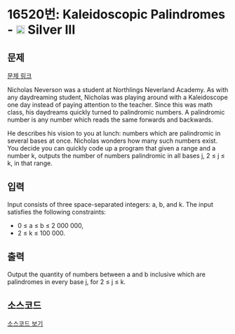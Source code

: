 # 16520번: Kaleidoscopic Palindromes - <img src="https://static.solved.ac/tier_small/8.svg" style="height:20px" /> Silver III

<!-- performance -->

<!-- 문제 제출 후 깃허브에 푸시를 했을 때 제출한 코드의 성능이 입력될 공간입니다.-->

<!-- end -->

## 문제

[문제 링크](https://boj.kr/16520)


<p>Nicholas Neverson was a student at Northlings Neverland Academy. As with any daydreaming student, Nicholas was playing around with a Kaleidoscope one day instead of paying attention to the teacher. Since this was math class, his daydreams quickly turned to palindromic numbers. A palindromic number is any number which reads the same forwards and backwards.</p>

<p>He describes his vision to you at lunch: numbers which are palindromic in several bases at once. Nicholas wonders how many such numbers exist. You decide you can quickly code up a program that given a range and a number k, outputs the number of numbers palindromic in all bases j, 2 ≤ j ≤ k, in that range.</p>



## 입력


<p>Input consists of three space-separated integers: a, b, and k. The input satisfies the following constraints:</p>

<ul>
<li>0 ≤ a ≤ b ≤ 2 000 000,</li>
<li>2 ≤ k ≤ 100 000.</li>
</ul>



## 출력


<p>Output the quantity of numbers between a and b inclusive which are palindromes in every base j, for 2 ≤ j ≤ k.</p>



## 소스코드

[소스코드 보기](Main.java)